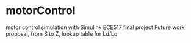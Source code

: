 # motorControl
motor control simulation with Simulink
ECE517 final project
Future work proposal, from S to Z, lookup table for Ld/Lq
